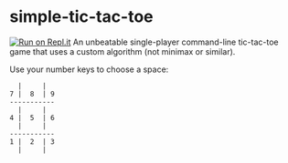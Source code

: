 # simple-tic-tac-toe
[![Run on Repl.it](https://repl.it/badge/github/wheelercj/simple-tic-tac-toe)](https://repl.it/github/wheelercj/simple-tic-tac-toe)
An unbeatable single-player command-line tic-tac-toe game that uses a custom algorithm (not minimax or similar).

Use your number keys to choose a space:
````  
  |     |
7 |  8  | 9
-----------
  |     |
4 |  5  | 6
  |     |
-----------
1 |  2  | 3
  |     |
````
